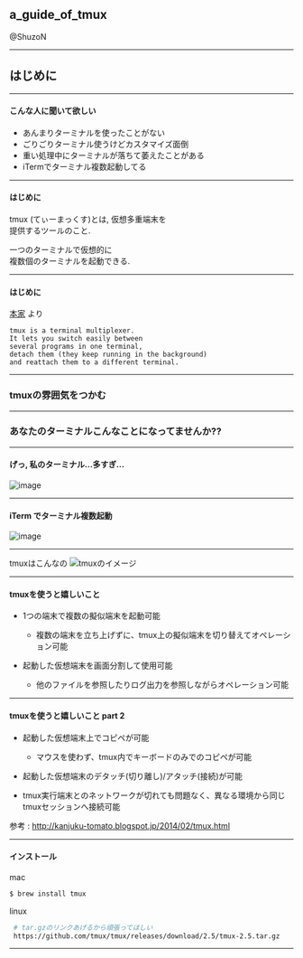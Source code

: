 ## a_guide_of_tmux

@ShuzoN

---

## はじめに

---

#### こんな人に聞いて欲しい

 * あんまりターミナルを使ったことがない
 * ごりごりターミナル使うけどカスタマイズ面倒
 * 重い処理中にターミナルが落ちて萎えたことがある
 * iTermでターミナル複数起動してる
 
---

#### はじめに

tmux (てぃーまっくす)とは, 仮想多重端末を  
提供するツールのこと.

一つのターミナルで仮想的に  
複数個のターミナルを起動できる. 

---

#### はじめに

[本家](https://github.com/tmux/tmux/wiki) より

```
tmux is a terminal multiplexer.   
It lets you switch easily between   
several programs in one terminal,   
detach them (they keep running in the background)   
and reattach them to a different terminal. 
```

---

### tmuxの雰囲気をつかむ

---

### あなたのターミナルこんなことになってませんか??

---
#### げっ, 私のターミナル...多すぎ...


![image](https://user-images.githubusercontent.com/5877377/27993187-522a0218-64df-11e7-8e8c-8dc76e53ecbf.png)


---
#### iTerm でターミナル複数起動

![image](https://user-images.githubusercontent.com/5877377/27993201-d8e9c860-64df-11e7-9ff6-767e2fb3f2db.png)

---

tmuxはこんなの
![tmuxのイメージ](https://user-images.githubusercontent.com/5877377/27993105-7da30e78-64dd-11e7-8be1-decce13d88cf.jpg)

---


#### tmuxを使うと嬉しいこと

 * 1つの端末で複数の擬似端末を起動可能
   - 複数の端末を立ち上げずに、tmux上の擬似端末を切り替えてオペレーション可能
  
 * 起動した仮想端末を画面分割して使用可能
   - 他のファイルを参照したりログ出力を参照しながらオペレーション可能

---

#### tmuxを使うと嬉しいこと part 2

 * 起動した仮想端末上でコピペが可能
   - マウスを使わず、tmux内でキーボードのみでのコピペが可能
 
 * 起動した仮想端末のデタッチ(切り離し)/アタッチ(接続)が可能
  - tmux実行端末とのネットワークが切れても問題なく、異なる環境から同じtmuxセッションへ接続可能

参考 : http://kanjuku-tomato.blogspot.jp/2014/02/tmux.html


---


#### インストール

mac 

```sh
$ brew install tmux
```

linux

```sh
 # tar.gzのリンクあげるから頑張ってほしい
 https://github.com/tmux/tmux/releases/download/2.5/tmux-2.5.tar.gz
```
---
